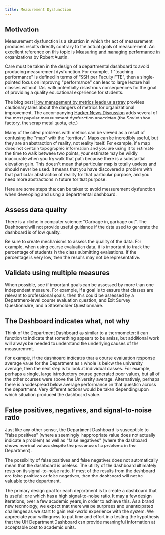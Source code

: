 ```yaml
---
title: Measurement Dysfunction
---
```


## Motivation

Measurement dysfunction is a situation in which the act of measurement produces results directly contrary to the actual goals of measurement.  An excellent reference on this topic is [Measuring and managing performance in organizations](https://www.amazon.com/Measuring-Managing-Performance-Organizations-Robert/dp/0932633366) by Robert Austin.

Care must be taken in the design of a departmental dashboard to avoid producing measurement dysfunction. For example, if "teaching performance" is defined in terms of "SSH per Faculty FTE", then a single-pointed focus on improving "performance" can lead to large lecture hall classes without TAs, with potentially disastrous consequences for the goal of providing a quality educational experience for students.

The blog post [How management by metrics leads us astray](https://jakobgreenfeld.com/metrics)  provides  cautionary tales about the dangers of metrics for organizational improvement.  The accompanying [Hacker News Discussion](https://news.ycombinator.com/item?id=25856257) adds several of the most popular measurement dysfunction anecdotes (the Soviet shoe factory, the scrap metal quota, etc.)

Many of the cited problems with metrics can be viewed as a result of confusing the "map" with the "territory". Maps can be incredibly useful, but they are an abstraction of reality, not reality itself. For example, if a map does not contain topographic information and you are using it to estimate the time to walk between two points, your estimate may be wildly inaccurate when you try walk that path because there is a substantial elevation gain. This doesn't mean that particular map is totally useless and should never be used. It means that you have discovered a problem with that particular abstraction of reality for that particular purpose, and you need more abstractions in future for that purpose.

Here are some steps that can be taken to avoid measurement dysfunction when developing and using a departmental dashboard.

## Assess data quality

There is a cliche in computer science: "Garbage in, garbage out".  The Dashboard will not provide useful guidance if the data used to generate the dashboard is of low quality.

Be sure to create mechanisms to assess the quality of the data.  For example, when using course evaluation data, it is important to track the percentage of students in the class submitting evaluations.  If the percentage is very low, then the results may not be representative.

## Validate using multiple measures

When possible, see if important goals can be assessed by more than one independent measure. For example, if a goal is to ensure that classes are relevant to professional goals, then this could be assessed by a Department-level course evaluation question, and Exit Survey Questionnaire, and a Stakeholder Questionnaire.

## The Dashboard indicates what, not why

Think of the Department Dashboard as similar to a thermometer: it can function to indicate that something appears to be amiss, but additional work will always be needed to understand the underlying causes of the measurement.

For example, if the dashboard indicates that a course evaluation response average value for the Department as a whole is below the university average, then the next step is to look at individual classes. For example, perhaps a single, large introductory course generated poor values, but all of the other courses were above the University average. Alternatively, perhaps there is a widespread below average performance on that question across the department.  Very different actions would be taken depending upon which situation produced the dashboard value.

## False positives, negatives, and signal-to-noise ratio

Just like any other sensor, the Department Dashboard is susceptible to "false positives" (where a seemingly inappropriate value does not actually indicate a problem) as well as "false negatives" (where the dashboard shows nominal values despite the presence of a problems in the Department).

The possibility of false positives and false negatives does not automatically mean that the dashboard is useless. The utility of the dashboard ultimately rests on its signal-to-noise ratio.  If most of the results from the dashboard are false positives or false negatives, then the dashboard will not be valuable to the department.

The primary design goal for each department is to create a dashboard that is useful: one which has a high signal-to-noise ratio. It may a few design iterations, over a few academic years, in order to achieve this.  As a brand new technology, we expect that there will be surprises and unanticipated challenges as we start to gain real-world experience with the system. We appreciate your willingness to put time and effort into testing the hypothesis that the UH Department Dashboard can provide meaningful information at acceptable cost to academic units.


